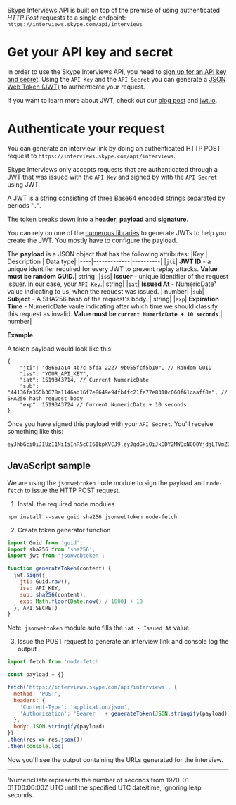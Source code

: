 Skype Interviews API is built on top of the premise of using authenticated *HTTP Post* requests to a single endpoint: `https://interviews.skype.com/api/interviews`

# Get your API key and secret
In order to use the Skype Interviews API, you need to [sign up for an API key and secret](https://interviews.skype.com/api/get-started). Using the `API Key` and the `API Secret` you can generate a [JSON Web Token (JWT)](https://jwt.io) to authenticate your request.

If you want to learn more about JWT, check out our [blog post](https://aka.ms/Fopdvn) and [jwt.io](https://jwt.io).

# Authenticate your request

You can generate an interview link by doing an authenticated HTTP POST request to `https://interviews.skype.com/api/interviews`. 

Skype Interviews only accepts requests that are authenticated through a JWT that was issued with the `API Key` and signed by with the `API Secret` using JWT.

A JWT is a string consisting of three Base64 encoded strings separated by periods "`.`".

The token breaks down into a **header**, **payload** and **signature**.

You can rely on one of the [numerous libraries](https://jwt.io/#libraries) to generate JWTs to help you create the JWT. You mostly have to configure the payload. 

The **payload** is a JSON object that has the following attributes:
|Key | Description | Data type|
|----|-------------|----------|
|`jti`| **JWT ID** - a unique identifier required for every JWT to prevent replay attacks. **Value must be random GUID.**| string|
|`iss`| **Issuer** - unique identifier of the request issuer. In our case, your `API Key`.| string|
|`iat`| **Issued At** - NumericDate¹ value indicating to us, when the request was issued. | number|
|`sub`| **Subject** - A SHA256 hash of the request's body. | string|
|`exp`| **Expiration Time** - NumericDate vaule indicating after which time we should classify this request as invalid. **Value must be  `current NumericDate + 10 seconds`**.| number|

**Example**

A token payload would look like this: 
```
{
    "jti": "d8661a14-4b7c-5fda-2227-9b055fcf5b10", // Random GUID
    "iss": "YOUR_API_KEY",
    "iat": 1519343714, // Current NumericDate
    "sub": "44136fa355b3678a1146ad16f7e8649e94fb4fc21fe77e8310c060f61caaff8a", // SHA256 hash request body
    "exp": 1519343724 // Current NumericDate + 10 seconds
}
```

Once you have signed this payload with your `API Secret`. You'll receive something like this:

```
eyJhbGciOiJIUzI1NiIsInR5cCI6IkpXVCJ9.eyJqdGkiOiJkODY2MWExNC00YjdjLTVmZGEtMjIyNy05YjA1NWZjZjViMTAiLCJpc3MiOiIwZWQwZTAxYi00ZjhmLTkzZWUtNDVkZS05Njk1OTU0YTQ0YTkiLCJzdWIiOiI0NDEzNmZhMzU1YjM2NzhhMTE0NmFkMTZmN2U4NjQ5ZTk0ZmI0ZmMyMWZlNzdlODMxMGMwNjBmNjFjYWFmZjhhIiwiZXhwIjoxNTE5MzQzNzI0LCJpYXQiOjE1MTkzNDM3MTR9.4KSookeDh2d_Vujy_bUiA2n0yKY39inaIc1laWjDt6Q
```


## JavaScript sample

We are using the `jsonwebtoken` node module to sign the payload and `node-fetch` to issue the HTTP POST request.

1. Install the required node modules
```
npm install --save guid sha256 jsonwebtoken node-fetch
```

2. Create token generator function
```js
import Guid from 'guid';
import sha256 from 'sha256';
import jwt from 'jsonwebtoken';

function generateToken(content) {
  jwt.sign({
    jti: Guid.raw(),
    iss: API_KEY,
    sub: sha256(content),
    exp: Math.floor(Date.now() / 1000) + 10
  }, API_SECRET)
}
```
Note: `jsonwebtoken` module auto fills the `iat - Issued At` value.

3. Issue the POST request to generate an interview link and console log the output
```js
import fetch from 'node-fetch'

const payload = {}

fetch('https://interviews.skype.com/api/interviews', {
  method: 'POST',
  headers: {
    'Content-Type': 'application/json',
    'Authorization': 'Bearer ' + generateToken(JSON.stringify(payload))
  },
  body: JSON.stringify(payload)
})
.then(res => res.json())
.then(console.log)
```

Now you'll see the output containing the URLs generated for the interview. 

-----------------------
¹NumericDate represents the number of seconds from 1970-01-01T00:00:00Z UTC until the specified UTC date/time, ignoring leap seconds.